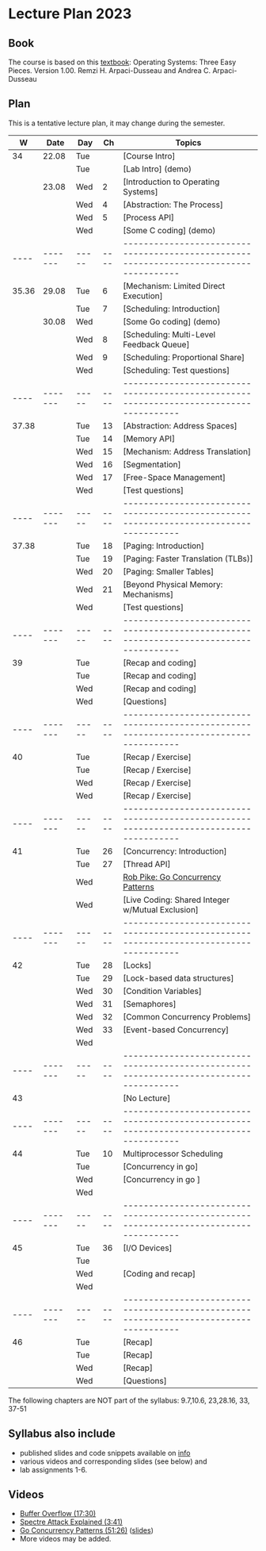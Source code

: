 # Lecture Plan 2023

## Book 
The course is based on this [textbook](http://pages.cs.wisc.edu/~remzi/OSTEP/):
Operating Systems: Three Easy Pieces. Version 1.00.
Remzi H. Arpaci-Dusseau and Andrea C. Arpaci-Dusseau

## Plan

This is a tentative lecture plan, it may change during the semester.

| W  | Date  | Day | Ch | Topics                                                                               |
|----|-------|-----|----|--------------------------------------------------------------------------------------|
| 34 | 22.08 | Tue |    | [Course Intro]                                                                       |
|    |       | Tue |    | [Lab Intro] (demo)                                                                   |
|    | 23.08 | Wed | 2  | [Introduction to Operating Systems]                                                  |
|    |       | Wed | 4  | [Abstraction: The Process]                                                           |
|    |       | Wed | 5  | [Process API]                                                                        |
|    |       | Wed |    | [Some C coding] (demo)                                                               |
|----|-------|-----|----|--------------------------------------------------------------------------------------|
|35.36| 29.08| Tue | 6  | [Mechanism: Limited Direct Execution]                                                |
|    |       | Tue | 7  | [Scheduling: Introduction]                                                           |
|    | 30.08 | Wed |    | [Some Go coding] (demo)                                                              |
|    |       | Wed | 8  | [Scheduling: Multi-Level Feedback Queue]                                             |
|    |       | Wed | 9  | [Scheduling: Proportional Share]                                                     |
|    |       | Wed |    | [Scheduling: Test questions]                                                         |
|----|-------|-----|----|--------------------------------------------------------------------------------------|
|37.38|    | Tue | 13 | [Abstraction: Address Spaces]                                                        |
|    |       | Tue | 14 | [Memory API]                                                                         |
|    |    | Wed | 15 | [Mechanism: Address Translation]                                                     |
|    |       | Wed | 16 | [Segmentation]                                                                       |
|    |       | Wed | 17 | [Free-Space Management]                                                              |
|    |       | Wed |    | [Test questions]                                                                     |
|----|-------|-----|----|--------------------------------------------------------------------------------------|
|37.38|  | Tue | 18 | [Paging: Introduction]                                                               |
|    |       | Tue | 19 | [Paging: Faster Translation (TLBs)]                                                  |
|    |   | Wed | 20 | [Paging: Smaller Tables]                                                             |
|    |       | Wed | 21 | [Beyond Physical Memory: Mechanisms]                                                 |
|    |       | Wed |    | [Test questions]                                                                     |
|----|-------|-----|----|--------------------------------------------------------------------------------------|
| 39 |   | Tue |    | [Recap and coding]                                                                   |
|    |       | Tue |    | [Recap and coding]                                                                   |
|    |   | Wed |    | [Recap and coding]                                                                   |
|    |       | Wed |    | [Questions]                                                                          |
|----|-------|-----|----|--------------------------------------------------------------------------------------|
| 40 |  | Tue |    | [Recap / Exercise]                                                                              |
|    |       | Tue |    | [Recap / Exercise]                                                                            |
|    |  | Wed |    | [Recap / Exercise]                                                                             |
|    |       | Wed |    | [Recap / Exercise]                                                                       |
|----|-------|-----|----|--------------------------------------------------------------------------------------|
| 41 |  | Tue | 26 | [Concurrency: Introduction]                                                          |
|    |       | Tue | 27 | [Thread API]                                                                         |
|    |  | Wed |    | [Rob Pike: Go Concurrency Patterns][1]                                               |
|    |       | Wed |    | [Live Coding: Shared Integer w/Mutual Exclusion]                                     |
|----|-------|-----|----|--------------------------------------------------------------------------------------|
| 42 |  | Tue | 28 | [Locks]                                                                              |
|    |       | Tue | 29 | [Lock-based data structures]                                                         |
|    |  | Wed | 30 | [Condition Variables]                                                                |
|    |       | Wed | 31 | [Semaphores]                                                                         |
|    |       | Wed | 32 | [Common Concurrency Problems]                                                        |
|    |       | Wed | 33 | [Event-based Concurrency]                                                            |
|    |  | Wed |    |                                                                                      |
|----|-------|-----|----|--------------------------------------------------------------------------------------|
|  43  |  |  |    | [No Lecture]                                                                 |
|----|-------|-----|----|--------------------------------------------------------------------------------------|
| 44 |  | Tue | 10 | Multiprocessor Scheduling                                                            |
|    |       | Tue |    | [Concurrency in go]                                                                  |
|    |  | Wed |    | [Concurrency in go ]                                                                 |
|    |  | Wed |    |                                                                                      |
|----|-------|-----|----|--------------------------------------------------------------------------------------|
| 45 |  | Tue | 36 | [I/O Devices]                                                                        |
|    |       | Tue |    |                                                                                      |
|    |  | Wed |  | [Coding and recap]                                                                   |
|    |       | Wed |    |                                                                                      |
|----|-------|-----|----|--------------------------------------------------------------------------------------|
| 46 |  | Tue |    | [Recap]                                                                              |
|    |       | Tue |    | [Recap]                                                                              |
|    |  | Wed |    | [Recap]                                                                              |
|    |       | Wed |    | [Questions]                                                                          |

The following chapters are NOT part of the syllabus:
9.7,10.6, 23,28.16, 33, 37-51

[1]: https://youtu.be/f6kdp27TYZs

## Syllabus also include

- published slides and code snippets available on [info](https://github.com/dat320-2023/info/)
- various videos and corresponding slides (see below) and
- lab assignments 1-6.

## Videos

- [Buffer Overflow (17:30)](https://youtu.be/1S0aBV-Waeo)
- [Spectre Attack Explained (3:41)](https://youtu.be/q3-xCvzBjGs)
- [Go Concurrency Patterns (51:26)](https://youtu.be/f6kdp27TYZs) ([slides](https://talks.golang.org/2012/concurrency.slide#1))
- More videos may be added.
